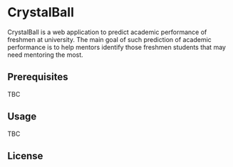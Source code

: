 # CrystalBall

CrystalBall is a web application to predict academic performance of freshmen at university. The main goal 
of such prediction of academic performance is to help mentors identify those freshmen students that may
need mentoring the most.

## Prerequisites

TBC

## Usage

TBC

## License
